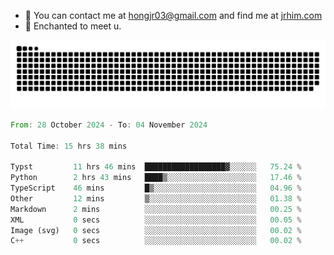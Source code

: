 - 📧 You can contact me at hongjr03@gmail.com and find me at [jrhim.com](https://jrhim.com/)
- 💜 Enchanted to meet u.

![snake_animation](https://raw.githubusercontent.com/hongjr03/hongjr03/output/github-contribution-grid-snake.svg)

<!--START_SECTION:waka-->

```rust
From: 28 October 2024 - To: 04 November 2024

Total Time: 15 hrs 38 mins

Typst         11 hrs 46 mins  ██████████████████▓░░░░░░   75.24 %
Python        2 hrs 43 mins   ████▒░░░░░░░░░░░░░░░░░░░░   17.46 %
TypeScript    46 mins         █▒░░░░░░░░░░░░░░░░░░░░░░░   04.96 %
Other         12 mins         ▒░░░░░░░░░░░░░░░░░░░░░░░░   01.38 %
Markdown      2 mins          ░░░░░░░░░░░░░░░░░░░░░░░░░   00.25 %
XML           0 secs          ░░░░░░░░░░░░░░░░░░░░░░░░░   00.05 %
Image (svg)   0 secs          ░░░░░░░░░░░░░░░░░░░░░░░░░   00.02 %
C++           0 secs          ░░░░░░░░░░░░░░░░░░░░░░░░░   00.02 %
```

<!--END_SECTION:waka-->
